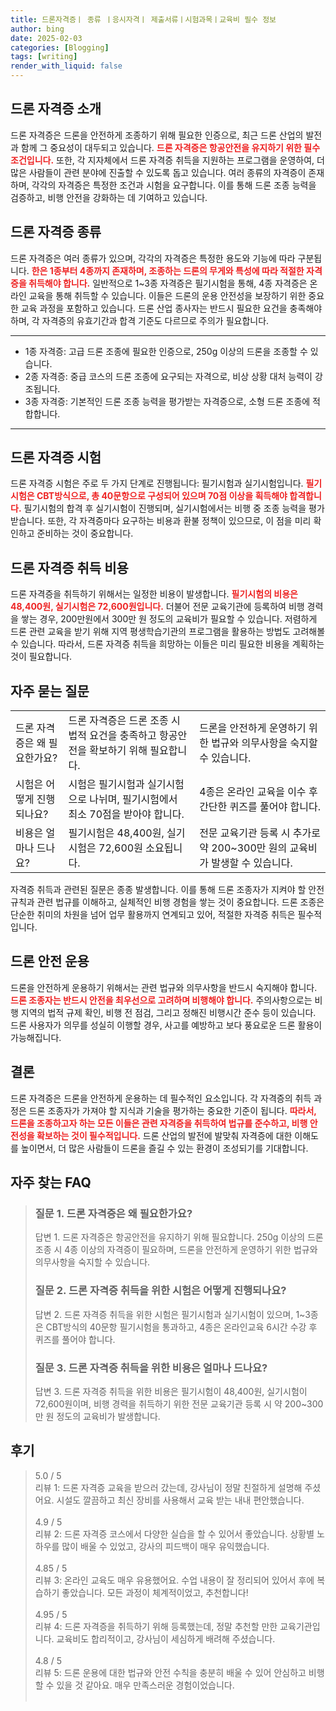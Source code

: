 ```yaml
---
title: 드론자격증ㅣ 종류 ㅣ응시자격ㅣ 제출서류ㅣ시험과목ㅣ교육비 필수 정보
author: bing
date: 2025-02-03
categories: [Blogging]
tags: [writing]
render_with_liquid: false
---
```



<h2 id='드론_자격증_소개'>드론 자격증 소개</h2>

<p>드론 자격증은 드론을 안전하게 조종하기 위해 필요한 인증으로, 최근 드론 산업의 발전과 함께 그 중요성이 대두되고 있습니다. <b><span style="color: #ee2323;">드론 자격증은 항공안전을 유지하기 위한 필수 조건입니다.</span></b> 또한, 각 지자체에서 드론 자격증 취득을 지원하는 프로그램을 운영하여, 더 많은 사람들이 관련 분야에 진출할 수 있도록 돕고 있습니다. 여러 종류의 자격증이 존재하며, 각각의 자격증은 특정한 조건과 시험을 요구합니다. 이를 통해 드론 조종 능력을 검증하고, 비행 안전을 강화하는 데 기여하고 있습니다.</p>

<h2 id='드론_자격증_종류'>드론 자격증 종류</h2>

<p>드론 자격증은 여러 종류가 있으며, 각각의 자격증은 특정한 용도와 기능에 따라 구분됩니다. <b><span style="color: #ee2323;">한은 1종부터 4종까지 존재하며, 조종하는 드론의 무게와 특성에 따라 적절한 자격증을 취득해야 합니다.</span></b> 일반적으로 1~3종 자격증은 필기시험을 통해, 4종 자격증은 온라인 교육을 통해 취득할 수 있습니다. 이들은 드론의 운용 안전성을 보장하기 위한 중요한 교육 과정을 포함하고 있습니다. 드론 산업 종사자는 반드시 필요한 요건을 충족해야 하며, 각 자격증의 유효기간과 합격 기준도 다르므로 주의가 필요합니다.</p>

<hr />

<ul>
    <li>1종 자격증: 고급 드론 조종에 필요한 인증으로, 250g 이상의 드론을 조종할 수 있습니다.</li>
    <li>2종 자격증: 중급 코스의 드론 조종에 요구되는 자격으로, 비상 상황 대처 능력이 강조됩니다.</li>
    <li>3종 자격증: 기본적인 드론 조종 능력을 평가받는 자격증으로, 소형 드론 조종에 적합합니다.</li>
</ul>

<hr />

<h2 id='드론_자격증_시험'>드론 자격증 시험</h2>

<p>드론 자격증 시험은 주로 두 가지 단계로 진행됩니다: 필기시험과 실기시험입니다. <b><span style="color: #ee2323;">필기시험은 CBT방식으로, 총 40문항으로 구성되어 있으며 70점 이상을 획득해야 합격합니다.</span></b> 필기시험의 합격 후 실기시험이 진행되며, 실기시험에서는 비행 중 조종 능력을 평가받습니다. 또한, 각 자격증마다 요구하는 비용과 환불 정책이 있으므로, 이 점을 미리 확인하고 준비하는 것이 중요합니다.</p>

<h2 id='드론_자격증_취득비용'>드론 자격증 취득 비용</h2>

<p>드론 자격증을 취득하기 위해서는 일정한 비용이 발생합니다. <b><span style="color: #ee2323;">필기시험의 비용은 48,400원, 실기시험은 72,600원입니다.</span></b> 더불어 전문 교육기관에 등록하여 비행 경력을 쌓는 경우, 200만원에서 300만 원 정도의 교육비가 필요할 수 있습니다. 저렴하게 드론 관련 교육을 받기 위해 지역 평생학습기관의 프로그램을 활용하는 방법도 고려해볼 수 있습니다. 따라서, 드론 자격증 취득을 희망하는 이들은 미리 필요한 비용을 계획하는 것이 필요합니다.</p>

<h2 id='자주_묻는_질문'>자주 묻는 질문</h2>

<table>
    <tr>
        <td>드론 자격증은 왜 필요한가요?</td>
        <td>드론 자격증은 드론 조종 시 법적 요건을 충족하고 항공안전을 확보하기 위해 필요합니다.</td>
        <td>드론을 안전하게 운영하기 위한 법규와 의무사항을 숙지할 수 있습니다.</td>
    </tr>
    <tr>
        <td>시험은 어떻게 진행되나요?</td>
        <td>시험은 필기시험과 실기시험으로 나뉘며, 필기시험에서 최소 70점을 받아야 합니다.</td>
        <td>4종은 온라인 교육을 이수 후 간단한 퀴즈를 풀어야 합니다.</td>
    </tr>
    <tr>
        <td>비용은 얼마나 드나요?</td>
        <td>필기시험은 48,400원, 실기시험은 72,600원 소요됩니다.</td>
        <td>전문 교육기관 등록 시 추가로 약 200~300만 원의 교육비가 발생할 수 있습니다.</td>
    </tr>
</table>

<p>자격증 취득과 관련된 질문은 종종 발생합니다. 이를 통해 드론 조종자가 지켜야 할 안전규칙과 관련 법규를 이해하고, 실체적인 비행 경험을 쌓는 것이 중요합니다. 드론 조종은 단순한 취미의 차원을 넘어 업무 활용까지 연계되고 있어, 적절한 자격증 취득은 필수적입니다. </p>

<h2 id='드론_안전_운용'>드론 안전 운용</h2>

<p>드론을 안전하게 운용하기 위해서는 관련 법규와 의무사항을 반드시 숙지해야 합니다. <b><span style="color: #ee2323;">드론 조종자는 반드시 안전을 최우선으로 고려하며 비행해야 합니다.</span></b> 주의사항으로는 비행 지역의 법적 규제 확인, 비행 전 점검, 그리고 정해진 비행시간 준수 등이 있습니다. 드론 사용자가 의무를 성실히 이행할 경우, 사고를 예방하고 보다 풍요로운 드론 활용이 가능해집니다.</p>

<h2 id='결론'>결론</h2>

<p>드론 자격증은 드론을 안전하게 운용하는 데 필수적인 요소입니다. 각 자격증의 취득 과정은 드론 조종자가 가져야 할 지식과 기술을 평가하는 중요한 기준이 됩니다. <b><span style="color: #ee2323;">따라서, 드론을 조종하고자 하는 모든 이들은 관련 자격증을 취득하여 법규를 준수하고, 비행 안전성을 확보하는 것이 필수적입니다.</span></b> 드론 산업의 발전에 발맞춰 자격증에 대한 이해도를 높이면서, 더 많은 사람들이 드론을 즐길 수 있는 환경이 조성되기를 기대합니다.</p>


<h2 id='자주_찾는_FAQ'>자주 찾는 FAQ</h2>
<div itemscope="" itemtype="https://schema.org/FAQPage"> 
<blockquote> 
<div itemscope="" itemprop="mainEntity" itemtype="https://schema.org/Question"> 
<h3 itemprop="name">질문 1. 드론 자격증은 왜 필요한가요?</h3> 
<div itemscope="" itemprop="acceptedAnswer" itemtype="https://schema.org/Answer"> 
<span itemprop="text"> 
<p>답변 1. 드론 자격증은 항공안전을 유지하기 위해 필요합니다. 250g 이상의 드론 조종 시 4종 이상의 자격증이 필요하며, 드론을 안전하게 운영하기 위한 법규와 의무사항을 숙지할 수 있습니다.</p> 
</span> 
</div> 
</div> 
<div itemscope="" itemprop="mainEntity" itemtype="https://schema.org/Question"> 
<h3 itemprop="name">질문 2. 드론 자격증 취득을 위한 시험은 어떻게 진행되나요?</h3> 
<div itemscope="" itemprop="acceptedAnswer" itemtype="https://schema.org/Answer"> 
<span itemprop="text"> 
<p>답변 2. 드론 자격증 취득을 위한 시험은 필기시험과 실기시험이 있으며, 1~3종은 CBT방식의 40문항 필기시험을 통과하고, 4종은 온라인교육 6시간 수강 후 퀴즈를 풀어야 합니다.</p> 
</span> 
</div> 
</div> 
<div itemscope="" itemprop="mainEntity" itemtype="https://schema.org/Question"> 
<h3 itemprop="name">질문 3. 드론 자격증 취득을 위한 비용은 얼마나 드나요?</h3> 
<div itemscope="" itemprop="acceptedAnswer" itemtype="https://schema.org/Answer"> 
<span itemprop="text"> 
<p>답변 3. 드론 자격증 취득을 위한 비용은 필기시험이 48,400원, 실기시험이 72,600원이며, 비행 경력을 취득하기 위한 전문 교육기관 등록 시 약 200~300만 원 정도의 교육비가 발생합니다.</p> 
</span> 
</div> 
</div> 
</blockquote> 
</div>
<h2 id='후기'>후기</h2>
<div itemscope itemtype="https://schema.org/Product">
  <blockquote>
  <div itemprop="review" itemscope itemtype="https://schema.org/Review">
      <div itemprop="reviewRating" itemscope itemtype="https://schema.org/Rating"> <span itemprop="ratingValue">5.0</span> / <span itemprop="bestRating">5</span> </div>
      <span itemprop="reviewBody">리뷰 1: 드론 자격증 교육을 받으러 갔는데, 강사님이 정말 친절하게 설명해 주셨어요. 시설도 깔끔하고 최신 장비를 사용해서 교육 받는 내내 편안했습니다.</span>
  </div>
  <br>
  <div itemprop="review" itemscope itemtype="https://schema.org/Review">
      <div itemprop="reviewRating" itemscope itemtype="https://schema.org/Rating"> <span itemprop="ratingValue">4.9</span> / <span itemprop="bestRating">5</span> </div>
      <span itemprop="reviewBody">리뷰 2: 드론 자격증 코스에서 다양한 실습을 할 수 있어서 좋았습니다. 상황별 노하우를 많이 배울 수 있었고, 강사의 피드백이 매우 유익했습니다.</span>
  </div>
  <br>
  <div itemprop="review" itemscope itemtype="https://schema.org/Review">
      <div itemprop="reviewRating" itemscope itemtype="https://schema.org/Rating"> <span itemprop="ratingValue">4.85</span> / <span itemprop="bestRating">5</span> </div>
      <span itemprop="reviewBody">리뷰 3: 온라인 교육도 매우 유용했어요. 수업 내용이 잘 정리되어 있어서 후에 복습하기 좋았습니다. 모든 과정이 체계적이었고, 추천합니다!</span>
  </div>
  <br>
  <div itemprop="review" itemscope itemtype="https://schema.org/Review">
      <div itemprop="reviewRating" itemscope itemtype="https://schema.org/Rating"> <span itemprop="ratingValue">4.95</span> / <span itemprop="bestRating">5</span> </div>
      <span itemprop="reviewBody">리뷰 4: 드론 자격증을 취득하기 위해 등록했는데, 정말 추천할 만한 교육기관입니다. 교육비도 합리적이고, 강사님이 세심하게 배려해 주셨습니다.</span>
  </div>
  <br>
  <div itemprop="review" itemscope itemtype="https://schema.org/Review">
      <div itemprop="reviewRating" itemscope itemtype="https://schema.org/Rating"> <span itemprop="ratingValue">4.8</span> / <span itemprop="bestRating">5</span> </div>
      <span itemprop="reviewBody">리뷰 5: 드론 운용에 대한 법규와 안전 수칙을 충분히 배울 수 있어 안심하고 비행할 수 있을 것 같아요. 매우 만족스러운 경험이었습니다.</span>
  </div>
  <br>
  </blockquote>
</div>
